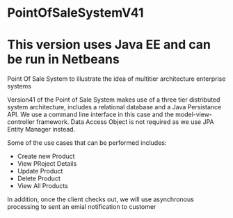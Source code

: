 # PointOfSaleSystemV41
# This version uses Java EE and can be run in Netbeans
Point Of Sale System to illustrate the idea of multitier architecture enterprise systems

Version41 of the Point of Sale System makes use of a three tier distributed system architecture, 
includes a relational database and a Java Persistance API.
We use a command line interface in this case and the model-view-controller framework.
Data Access Object is not required as we use JPA Entity Manager instead.

Some of the use cases that can be performed includes:
- Create new Product
- View PRoject Details
- Update Product
- Delete Product
- View All Products

In addition, once the client checks out, we will use asynchronous processing to
sent an emial notification to customer 
